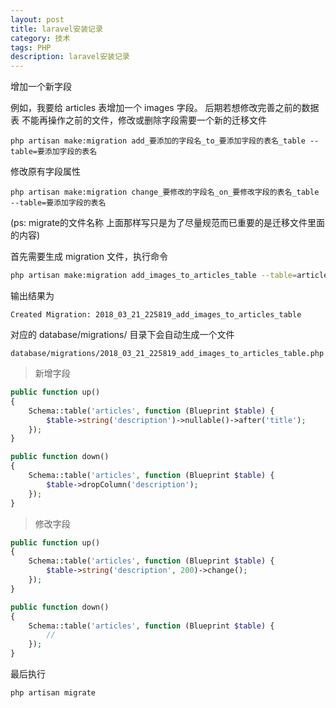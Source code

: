 ```yaml
---
layout: post
title: laravel安装记录
category: 技术
tags: PHP
description: laravel安装记录
---
```


增加一个新字段

例如，我要给 articles 表增加一个 images 字段。
后期若想修改完善之前的数据表 不能再操作之前的文件，修改或删除字段需要一个新的迁移文件 
```log
php artisan make:migration add_要添加的字段名_to_要添加字段的表名_table --table=要添加字段的表名
```

修改原有字段属性  
```log
php artisan make:migration change_要修改的字段名_on_要修改字段的表名_table --table=要添加字段的表名
```

(ps: migrate的文件名称 上面那样写只是为了尽量规范而已重要的是迁移文件里面的内容)

首先需要生成 migration 文件，执行命令
```bash
php artisan make:migration add_images_to_articles_table --table=articles
```

输出结果为
```log
Created Migration: 2018_03_21_225819_add_images_to_articles_table
```

对应的 database/migrations/ 目录下会自动生成一个文件
```log
database/migrations/2018_03_21_225819_add_images_to_articles_table.php
```

> 新增字段
```php
public function up()
{
    Schema::table('articles', function (Blueprint $table) {
        $table->string('description')->nullable()->after('title');
    });
}

public function down()
{
    Schema::table('articles', function (Blueprint $table) {
        $table->dropColumn('description');
    });
}
```

> 修改字段
```php
public function up()
{
    Schema::table('articles', function (Blueprint $table) {
        $table->string('description', 200)->change();
    });
}

public function down()
{
    Schema::table('articles', function (Blueprint $table) {
        //
    });
}
```

最后执行
```bash
php artisan migrate
```